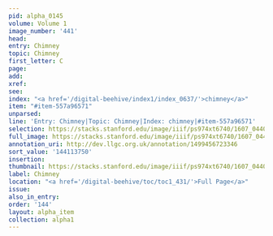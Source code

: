 ```yaml
---
pid: alpha_0145
volume: Volume 1
image_number: '441'
head:
entry: Chimney
topic: Chimney
first_letter: C
page:
add:
xref:
see:
index: "<a href='/digital-beehive/index1/index_0637/'>chimney</a>"
item: "#item-557a96571"
unparsed:
line: 'Entry: Chimney|Topic: Chimney|Index: chimney|#item-557a96571'
selection: https://stacks.stanford.edu/image/iiif/ps974xt6740/1607_0440/382,3750,3010,246/full/0/default.jpg
full_image: https://stacks.stanford.edu/image/iiif/ps974xt6740/1607_0440/full/full/0/default.jpg
annotation_uri: http://dev.llgc.org.uk/annotation/1499456723346
sort_value: '144113750'
insertion:
thumbnail: https://stacks.stanford.edu/image/iiif/ps974xt6740/1607_0440/382,3750,600,180/250,/0/default.jpg
label: Chimney
location: "<a href='/digital-beehive/toc/toc1_431/'>Full Page</a>"
issue:
also_in_entry:
order: '144'
layout: alpha_item
collection: alpha1
---
```

